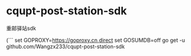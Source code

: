 # cqupt-post-station-sdk
重邮驿站sdk

(```
set GOPROXY=https://goproxy.cn,direct
set GOSUMDB=off
go get -u github.com/Wangzx233/cqupt-post-station-sdk
```)
